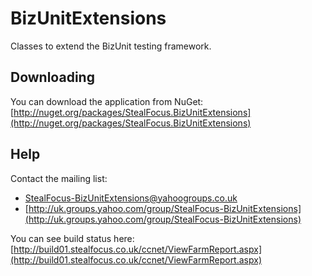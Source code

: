 BizUnitExtensions
=================
Classes to extend the BizUnit testing framework.

Downloading
-----------
You can download the application from NuGet: [http://nuget.org/packages/StealFocus.BizUnitExtensions](http://nuget.org/packages/StealFocus.BizUnitExtensions)

Help
----
Contact the mailing list:
- <StealFocus-BizUnitExtensions@yahoogroups.co.uk>
- [http://uk.groups.yahoo.com/group/StealFocus-BizUnitExtensions](http://uk.groups.yahoo.com/group/StealFocus-BizUnitExtensions)

You can see build status here: [http://build01.stealfocus.co.uk/ccnet/ViewFarmReport.aspx](http://build01.stealfocus.co.uk/ccnet/ViewFarmReport.aspx)
